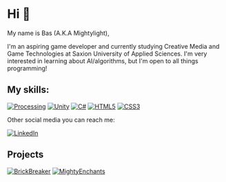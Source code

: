 # Hi 👋

My name is Bas (A.K.A Mightylight),

I'm an aspiring game developer and currently studying Creative Media and Game Technologies
at Saxion University of Applied Sciences. I'm very interested in learning about AI/algorithms, but I'm open to all things programming!

## My skills:
[![Processing](https://img.shields.io/badge/processing-%23006699.svg?style=for-the-badge&logo=processingfoundation&logoColor=white)](https://www.processing.org) [![Unity](https://img.shields.io/badge/unity-%23000000.svg?style=for-the-badge&logo=unity&logoColor=white)](https://www.unity.com) [![C#](https://img.shields.io/badge/c%23-%23239120.svg?style=for-the-badge&logo=c-sharp&logoColor=white)](https://docs.microsoft.com/en-us/dotnet/csharp/) [![HTML5](https://img.shields.io/badge/html5-%23E34F26.svg?style=for-the-badge&logo=html5&logoColor=white)](https://https://nl.wikipedia.org/wiki/HTML5) [![CSS3](https://img.shields.io/badge/css3-%231572B6.svg?style=for-the-badge&logo=css3&logoColor=white)](https://nl.wikipedia.org/wiki/Cascading_Style_Sheets)

Other social media you can reach me: 

[![LinkedIn](https://img.shields.io/badge/linkedin-%230077B5.svg?style=for-the-badge&logo=linkedin&logoColor=white)](https://www.linkedin.com/in/basmeddeler/)

## Projects
[![BrickBreaker](https://github-readme-stats.vercel.app/api/pin/?username=Mightylight&repo=BrickBreakerGame&theme=dark)](https://github.com/Mightylight/BrickbreakerGame)
[![MightyEnchants](https://github-readme-stats.vercel.app/api/pin/?username=Mightylight&repo=MightyEnchants&theme=dark)](https://github.com/Mightylight/MightyEnchants)
